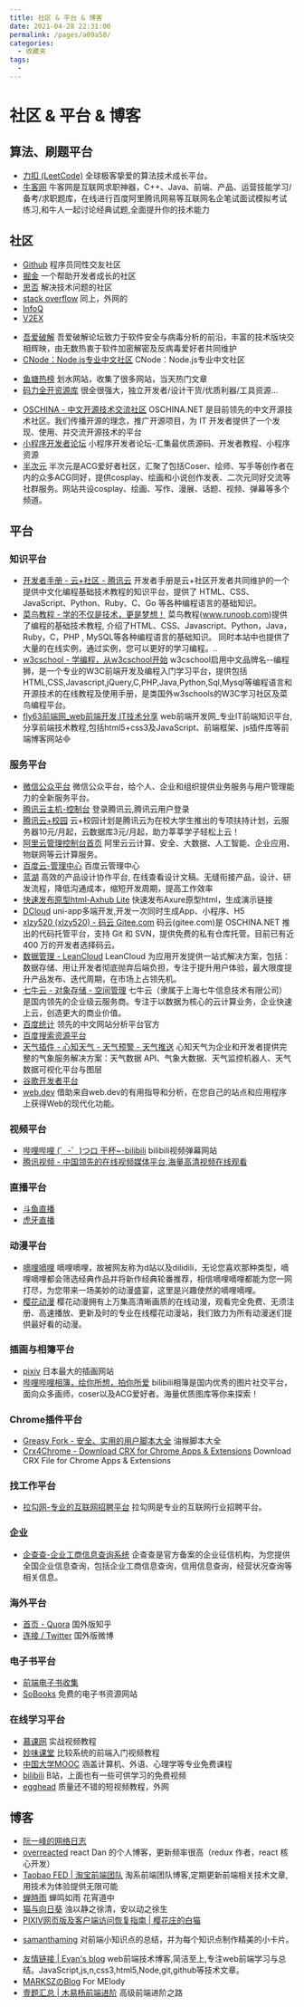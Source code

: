```yaml
---
title: 社区 & 平台 & 博客
date: 2021-04-28 22:31:00
permalink: /pages/a09a50/
categories:
  - 收藏夹
tags:
  - 
---
```


# 社区 & 平台 & 博客

## 算法、刷题平台
- [力扣 (LeetCode)](https://leetcode-cn.com/problemset/all/) 全球极客挚爱的算法技术成长平台。
- [牛客网](https://www.nowcoder.com/8977313) 牛客网是互联网求职神器，C++、Java、前端、产品、运营技能学习/备考/求职题库，在线进行百度阿里腾讯网易等互联网名企笔试面试模拟考试练习,和牛人一起讨论经典试题,全面提升你的技术能力

## 社区

* [Github](https://github.com/) 程序员同性交友社区
* [掘金](https://juejin.im/) 一个帮助开发者成长的社区
* [思否](https://segmentfault.com/) 解决技术问题的社区
* [stack overflow](https://stackoverflow.com/) 同上，外网的
* [InfoQ](https://www.infoq.cn/topic/Front-end)
* [V2EX](https://www.v2ex.com/)
- [吾爱破解](https://www.52pojie.cn/) 吾爱破解论坛致力于软件安全与病毒分析的前沿，丰富的技术版块交相辉映，由无数热衷于软件加密解密及反病毒爱好者共同维护
- [CNode：Node.js专业中文社区](https://cnodejs.org/) CNode：Node.js专业中文社区
* [鱼塘热榜](https://mo.fish/main/home/hot) 划水网站，收集了很多网站，当天热门文章
* [码力全开资源库](https://maliquankai.com/designnav/) 很全很强大，独立开发者/设计干货/优质利器/工具资源...
- [OSCHINA - 中文开源技术交流社区](https://www.oschina.net/) OSCHINA.NET 是目前领先的中文开源技术社区。我们传播开源的理念，推广开源项目，为 IT 开发者提供了一个发现、使用、并交流开源技术的平台
- [小程序开发者论坛](http://bbs.raydonet.com/) 小程序开发者论坛-汇集最优质源码、开发者教程、小程序资源
- [半次元](https://www.bcy.net/) 半次元是ACG爱好者社区，汇聚了包括Coser、绘师、写手等创作者在内的众多ACG同好，提供cosplay、绘画和小说创作发表、二次元同好交流等社群服务。网站共设cosplay、绘画、写作、漫展、话题、视频、弹幕等多个频道。

## 平台

### 知识平台
- [开发者手册 - 云+社区 - 腾讯云](https://cloud.tencent.com/developer/devdocs) 开发者手册是云+社区开发者共同维护的一个提供中文化编程基础技术教程的知识平台，提供了 HTML、CSS、JavaScript、Python、Ruby、C、Go 等各种编程语言的基础知识。
- [菜鸟教程 - 学的不仅是技术，更是梦想！](http://www.runoob.com/) 菜鸟教程(www.runoob.com)提供了编程的基础技术教程, 介绍了HTML、CSS、Javascript、Python，Java，Ruby，C，PHP , MySQL等各种编程语言的基础知识。 同时本站中也提供了大量的在线实例，通过实例，您可以更好的学习编程。..
- [w3cschool - 学编程，从w3cschool开始](https://www.w3cschool.cn/) w3cschool启用中文品牌名--编程狮，是一个专业的W3C前端开发及编程入门学习平台，提供包括HTML,CSS,Javascript,jQuery,C,PHP,Java,Python,Sql,Mysql等编程语言和开源技术的在线教程及使用手册，是类国外w3schools的W3C学习社区及菜鸟编程平台。
- [fly63前端网_web前端开发,IT技术分享](http://www.fly63.com/) web前端开发网_专业IT前端知识平台,分享前端技术教程,包括html5+css3及JavaScript、前端框架、js插件库等前端博客网站

### 服务平台
- [微信公众平台](https://mp.weixin.qq.com/) 微信公众平台，给个人、企业和组织提供业务服务与用户管理能力的全新服务平台。
- [腾讯云主机-控制台](https://console.cloud.tencent.com/cvm/index) 登录腾讯云,腾讯云用户登录
- [腾讯云+校园](https://www.qcloud.com/act/campus) 云+校园计划是腾讯云为在校大学生推出的专项扶持计划，云服务器10元/月起，云数据库3元/月起，助力莘莘学子轻松上云！
- [阿里云管理控制台首页](https://homenew.console.aliyun.com/#/)  阿里云云计算、安全、大数据、人工智能、企业应用、物联网等云计算服务。
- [百度云-管理中心](https://console.bce.baidu.com/ai/) 百度云管理中心
- [蓝湖](https://lanhuapp.com/web/#/item?fid=all) 高效的产品设计协作平台, 在线查看设计文稿。无缝衔接产品，设计、研发流程，降低沟通成本，缩短开发周期，提高工作效率
- [快速发布原型html-Axhub Lite](https://axhub.im/lite/) 快速发布Axure原型html，生成演示链接
- [DCloud](http://www.dcloud.io/) uni-app多端开发,开发一次同时生成App、小程序、H5
- [xlzy520 (xlzy520) - 码云 Gitee.com](https://gitee.com/xlzy520) 码云(gitee.com)是 OSCHINA.NET 推出的代码托管平台，支持 Git 和 SVN，提供免费的私有仓库托管。目前已有近 400 万的开发者选择码云。
- [数据管理 - LeanCloud](https://leancloud.cn/dashboard/data.html) LeanCloud 为应用开发提供一站式解决方案，包括：数据存储、用让开发者彻底抛弃后端负担，专注于提升用户体验，最大限度提升产品发布、迭代周期，在市场上占领先机。
- [七牛云 - 对象存储 - 空间管理](https://portal.qiniu.com/kodo/bucket) 七牛云（隶属于上海七牛信息技术有限公司）是国内领先的企业级云服务商。专注于以数据为核心的云计算业务，企业快速上云，创造更大的商业价值。
- [百度统计](https://tongji.baidu.com/) 领先的中文网站分析平台官方
- [百度搜索资源平台](https://ziyuan.baidu.com/) 
- [天气插件 - 心知天气 - 天气预警 - 天气推送](https://www.seniverse.com/widget?source=widgetV2) 心知天气为企业和开发者提供完整的气象服务解决方案：天气数据 API、气象大数据、天气监控机器人、天气数据可视化平台与图层
- [谷歌开发者平台](https://developers.google.com/) 
- [web.dev](https://web.dev/) 借助来自web.dev的有用指导和分析，在您自己的站点和应用程序上获得Web的现代化功能。


### 视频平台
- [哔哩哔哩 (゜-゜)つロ 干杯~-bilibili](https://www.bilibili.com/) bilibili视频弹幕网站
- [腾讯视频 - 中国领先的在线视频媒体平台,海量高清视频在线观看](https://v.qq.com/)

### 直播平台
- [斗鱼直播](https://www.douyu.com/directory/all)
- [虎牙直播](https://www.huya.com/l)

### 动漫平台
- [嘀哩嘀哩](http://www.dilidili3.com/) 嘀哩嘀哩，故被网友称为d站以及dilidili，无论您喜欢那种类型，嘀哩嘀哩都会筛选经典作品并将新作经典轮番推荐，相信嘀哩嘀哩都能为您一网打尽，为您带来一场美妙的动漫盛宴，这里是兴趣使然的嘀哩嘀哩。
- [樱花动漫](http://www.imomoe.io/) 樱花动漫拥有上万集高清晰画质的在线动漫，观看完全免费、无须注册、高速播放、更新及时的专业在线樱花动漫站，我们致力为所有动漫迷们提供最好看的动漫。

### 插画与相簿平台
- [pixiv](https://www.pixiv.net/) 日本最大的插画网站
- [哔哩哔哩相簿，绘你所想，拍你所爱](https://h.bilibili.com/d) bilibili相簿是国内优秀的图片社交平台，面向众多画师，coser以及ACG爱好者。海量优质图库等你来探索！

### Chrome插件平台
- [Greasy Fork - 安全、实用的用户脚本大全](https://greasyfork.org/zh-CN) 油猴脚本大全
- [Crx4Chrome - Download CRX for Chrome Apps & Extensions](https://www.crx4chrome.com/) Download CRX File for Chrome Apps & Extensions


### 找工作平台
- [拉勾网-专业的互联网招聘平台](https://www.lagou.com/) 拉勾网是专业的互联网行业招聘平台。

### 企业
- [企查查-企业工商信息查询系统](https://www.qichacha.com/) 企查查是官方备案的企业征信机构，为您提供全国企业信息查询，包括企业工商信息查询，信用信息查询，经营状况查询等相关信息。

### 海外平台
- [首页 - Quora](https://www.quora.com/) 国外版知乎
- [连接 / Twitter](https://twitter.com/i/connect_people) 国外版微博


### 电子书平台
* [前端电子书收集](http://www.yuanchengcheng.vip/books)
* [SoBooks](https://sobooks.cc/) 免费的电子书资源网站


### 在线学习平台
* [慕课网](https://www.imooc.com/) 实战视频教程
* [妙味课堂](https://www.miaov.com/) 比较系统的前端入门视频教程
* [中国大学MOOC](https://www.icourse163.org/) 涵盖计算机、外语、心理学等专业免费课程
* [bilibili](https://www.bilibili.com/) B站，上面也有一些可供学习的免费视频
* [egghead](http://egghead.io) 质量还不错的短视频教程，外网



## 博客

- [阮一峰的网络日志](http://www.ruanyifeng.com/blog/) 
- [overreacted](https://overreacted.io/) react Dan 的个人博客，更新频率很高（redux 作者，react 核心开发）
- [Taobao FED | 淘宝前端团队](http://taobaofed.org/) 淘系前端团队博客,定期更新前端相关技术文章,用技术为体验提供无限可能
- [蝉時雨](https://chanshiyu.com/#/) 蝉鸣如雨 花宵道中
- [猫与向日葵](https://imjad.cn/) 浊以静之徐清，安以动之徐生
- [PIXIV网页版及客户端访问恢复指南 | 樱花庄的白猫](https://2heng.xin/2017/09/19/pixiv/)
* [samanthaming](https://www.samanthaming.com/) 对前端小知识点的总结，并为每个知识点制作精美的小卡片。
- [友情链接 | Evan's blog](https://xugaoyi.com/pages/844eea1b2387fb96/#%E5%8F%8B%E9%93%BE%E7%94%B3%E8%AF%B7) web前端技术博客,简洁至上,专注web前端学习与总结。JavaScript,js,n,css3,html5,Node,git,github等技术文章。
- [MARKSZのBlog](https://molunerfinn.com/) For MElody
- [壹题汇总 | 木易杨前端进阶](https://muyiy.vip/question/) 高级前端进阶之路


